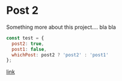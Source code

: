 # Post 2

Something more about this project.... bla bla

```javascript
const test = {
  post2: true,
  post1: false,
  whichPost: post2 ? 'post2' : 'post1'
};
```

[link](https://github.com/kowalus23/portfolio-book-posts)
